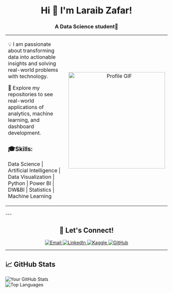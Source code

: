 <h1 align="center">Hi 👋 I'm Laraib Zafar!</h1>

<h3 align="center">A Data Science student🌟</h3>

<table>
  <tr>
    <!-- Text Section -->
    <td style="width: 60%; vertical-align: top;">
    <p>
      💡 I am passionate about transforming data into actionable insights and solving real-world problems with technology.
    </p>
    <p>
      🌱 Explore my repositories to see real-world applications of analytics, machine learning, and dashboard development.
    </p>
       <h3>🎓Skills:</h3>  
    <p>Data Science | Artificial Intelligence | Data Visualization | Python | Power BI | DW&BI | Statistics | Machine Learning 
    </p> 
    </td>
    <!-- Image Section -->
    <td style="width: 40%; text-align: center;">
      <img src="https://i.pinimg.com/736x/64/77/f8/6477f8d4414599163c38074fd9caf901.jpg" width="300" alt="Profile GIF">
    </td>
  </tr>
</table>
---
<h2 align="center">🚀 Let's Connect!</h2>

<p align="center">
  <a href="mailto:laraibzafarlaraib@gmail.com" target="_blank">
    <img src="https://img.shields.io/badge/Email-D14836?style=for-the-badge&logo=gmail&logoColor=white" alt="Email">
  </a>
  <a href="https://www.linkedin.com/in/laraib-zafar-5465a5267/" target="_blank">
    <img src="https://img.shields.io/badge/LinkedIn-0077B5?style=for-the-badge&logo=linkedin&logoColor=white" alt="LinkedIn">
  </a>
  <a href="https://www.kaggle.com/laraibzafarlaraib" target="_blank">
    <img src="https://img.shields.io/badge/Kaggle-20BEFF?style=for-the-badge&logo=kaggle&logoColor=white" alt="Kaggle">
  </a>
  <a href="https://github.com/laraibzafarlaraib" target="_blank">
    <img src="https://img.shields.io/badge/GitHub-181717?style=for-the-badge&logo=github&logoColor=white" alt="GitHub">
  </a>
</p>

---

## 📈 GitHub Stats

![Your GitHub Stats](https://github-readme-stats.vercel.app/api?username=your-github-username&show_icons=true&theme=radical)  
![Top Languages](https://github-readme-stats.vercel.app/api/top-langs/?username=your-github-username&layout=compact&theme=radical)
